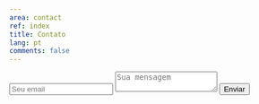 ```yaml
---
area: contact
ref: index
title: Contato
lang: pt
comments: false
---
```


<form method="POST" action="https://formspree.io/consulting@gbittencourt.net">
  <input type="email" name="email" placeholder="Seu email">
  <textarea name="message" placeholder="Sua mensagem"></textarea>
  <button type="submit">Enviar</button>
</form>